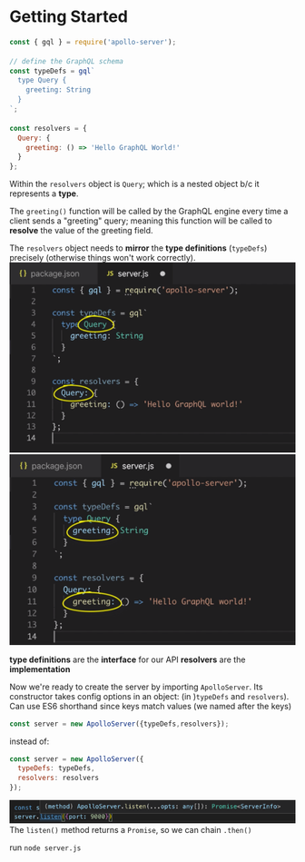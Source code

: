 # Getting Started
```javascript
const { gql } = require('apollo-server');

// define the GraphQL schema
const typeDefs = gql`
  type Query {
    greeting: String
  }
`;

const resolvers = {
  Query: {
    greeting: () => 'Hello GraphQL World!'
  }
};
```

Within the `resolvers` object is `Query`; which is a nested object b/c it represents a **type**.

The `greeting()` function will be called by the GraphQL engine every time a client sends a "greeting" query; meaning this function will be called to **resolve** the value of the greeting field.

The `resolvers` object needs to **mirror** the  **type definitions** (`typeDefs`) precisely (otherwise things won't work correctly).
![resolvers_and_type_defs](./images/resolvers_and_type_defs.png)
![resolvers_and_type_defs2](./images/resolvers_and_type_defs2.png)

**type definitions** are the **interface** for our API
**resolvers** are the **implementation**

Now we're ready to create the server by importing `ApolloServer`.  Its constructor takes config options in an object:  (in )`typeDefs` and `resolvers`).
Can use ES6 shorthand since keys match values (we named after the keys)

```javascript
const server = new ApolloServer({typeDefs,resolvers});
```
instead of:
```javascript
const server = new ApolloServer({
  typeDefs: typeDefs,
  resolvers: resolvers
});
```

![listen_method_signature](./images/listen_method_signature.png)
The `listen()` method returns a `Promise`, so we can chain `.then()`

run `node server.js`